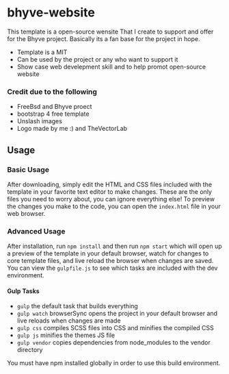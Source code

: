 # bhyve-website 

This template is a open-source wensite That I create to support and offer for the Bhyve project.
Basically its a fan base for the project in hope.

- Template is a MIT 
- Can be used by the project or any who want to support it
- Show case web develepment skill and to help promot open-source website


### Credit due to the following

- FreeBsd and Bhyve proect
- bootstrap 4 free template
- Unslash images
- Logo made by me :) and TheVectorLab


## Usage

### Basic Usage

After downloading, simply edit the HTML and CSS files included with the template in your favorite text editor to make changes. These are the only files you need to worry about, you can ignore everything else! To preview the changes you make to the code, you can open the `index.html` file in your web browser.

### Advanced Usage

After installation, run `npm install` and then run `npm start` which will open up a preview of the template in your default browser, watch for changes to core template files, and live reload the browser when changes are saved. You can view the `gulpfile.js` to see which tasks are included with the dev environment.

#### Gulp Tasks

- `gulp` the default task that builds everything
- `gulp watch` browserSync opens the project in your default browser and live reloads when changes are made
- `gulp css` compiles SCSS files into CSS and minifies the compiled CSS
- `gulp js` minifies the themes JS file
- `gulp vendor` copies dependencies from node_modules to the vendor directory

You must have npm installed globally in order to use this build environment.
